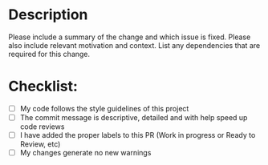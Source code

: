 # Description

Please include a summary of the change and which issue is fixed. Please also include relevant motivation and context.
List any dependencies that are required for this change.

# Checklist:

- [ ] My code follows the style guidelines of this project
- [ ] The commit message is descriptive, detailed and with help speed up code reviews
- [ ] I have added the proper labels to this PR (Work in progress or Ready to Review, etc)
- [ ] My changes generate no new warnings
